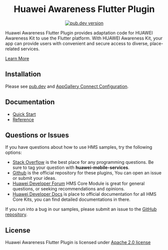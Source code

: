 <p align="center">
  <h1 align="center">Huawei Awareness Flutter Plugin</h1>
</p>


<p align="center">
  <a href="https://pub.dev/packages/huawei_awareness"><img src="https://img.shields.io/pub/v/huawei_awareness?style=for-the-badge" alt="pub.dev version"></a>
</p>

Huawei Awareness Flutter Plugin provides adaptation code for HUAWEI Awareness Kit to use the Flutter platform. With HUAWEI Awareness Kit, your app can provide users with convenient and secure access to diverse, place-related services.

[Learn More](https://developer.huawei.com/consumer/en/doc/development/HMS-Plugin-Guides/introduction-0000001074110480?ha_source=hms1)

## Installation

Please see [pub.dev](https://pub.dev/packages/huawei_awareness/install) and [AppGallery Connect Configuration](https://developer.huawei.com/consumer/en/doc/development/HMS-Plugin-Guides/config-agc-0000001050179166?ha_source=hms1).

## Documentation

- [Quick Start](https://developer.huawei.com/consumer/en/doc/development/HMS-Plugin-Guides/before-starting-0000001073950576?ha_source=hms1)
- [Reference](https://developer.huawei.com/consumer/en/doc/development/HMS-Plugin-References/overview-0000001074252416?ha_source=hms1)

## Questions or Issues

If you have questions about how to use HMS samples, try the following options:

- [Stack Overflow](https://stackoverflow.com/questions/tagged/huawei-mobile-services) is the best place for any programming questions. Be sure to tag your question with **huawei-mobile-services**.
- [Github](https://github.com/HMS-Core/hms-flutter-plugin) is the official repository for these plugins, You can open an issue or submit your ideas.
- [Huawei Developer Forum](https://forums.developer.huawei.com/forumPortal/en/home?fid=0101187876626530001?ha_source=hms1) HMS Core Module is great for general questions, or seeking recommendations and opinions.
- [Huawei Developer Docs](https://developer.huawei.com/consumer/en/doc/overview/HMS-Core-Plugin?ha_source=hms1) is place to official documentation for all HMS Core Kits, you can find detailed documentations in there.

If you run into a bug in our samples, please submit an issue to the [GitHub repository](https://github.com/HMS-Core/hms-flutter-plugin).

## License

Huawei Awareness Flutter Plugin is licensed under [Apache 2.0 license](LICENSE)
